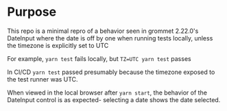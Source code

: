 # Purpose

This repo is a minimal repro of a behavior seen in grommet 2.22.0's DateInput where the date is off by one when running tests locally, unless the timezone is explicitly set to UTC

For example, `yarn test` fails locally, but `TZ=UTC yarn test` passes

In CI/CD `yarn test` passed presumably because the timezone exposed to the test runner was UTC.

When viewed in the local browser after `yarn start`, the behavior of the DateInput control is as expected- selecting a date shows the date selected.
